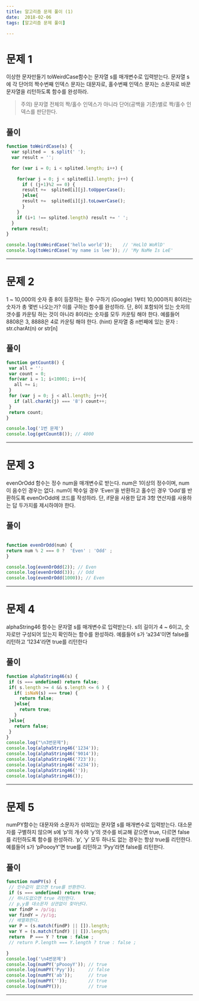 ```yaml
---
title: 알고리즘 문제 풀이 (1)
date:  2018-02-06
tags: [알고리즘 문제 풀이]

---
```





# 문제 1
이상한 문자만들기
toWeirdCase함수는 문자열 s를 매개변수로 입력받는다. 문자열 s에 각 단어의 짝수번째 인덱스 문자는 대문자로, 홀수번째 인덱스 문자는 소문자로 바꾼 문자열을 리턴하도록 함수를 완성하라.
> 주의) 문자열 전체의 짝/홀수 인덱스가 아니라 단어(공백을 기준)별로 짝/홀수 인덱스를 판단한다.

## 풀이

```javascript
function toWeirdCase(s) {
  var splited =  s.split(' ');
  var result = '';

  for (var i = 0; i < splited.length; i++) {

    for(var j = 0; j < splited[i].length; j++) {
      if ( (j+1)%2 == 0) {
      result +=  splited[i][j].toUpperCase();
      }else{
      result +=  splited[i][j].toLowerCase();
      }
    }
    if (i+1 !== splited.length) result += ' ';
  }
  return result;
}

console.log(toWeirdCase('hello world'));    // 'HeLlO WoRlD'
console.log(toWeirdCase('my name is lee')); // 'My NaMe Is LeE'
```

---

# 문제 2
1 ~ 10,000의 숫자 중 8이 등장하는 횟수 구하기 (Google)
1부터 10,000까지 8이라는 숫자가 총 몇번 나오는가? 이를 구하는 함수를 완성하라.
단, 8이 포함되어 있는 숫자의 갯수를 카운팅 하는 것이 아니라 8이라는 숫자를 모두 카운팅 해야 한다. 예를들어 8808은 3, 8888은 4로 카운팅 해야 한다.
(hint) 문자열 중 n번째에 있는 문자 : str.charAt(n) or str[n]




## 풀이

```javascript
function getCount8() {
 var all = '';
 var count = 0;
 for(var i = 1; i<10001; i++){
   all += i;
 }
 for (var j = 0; j < all.length; j++){
   if (all.charAt(j) === '8') count++;
 }
 return count;
}

console.log('1번 문제')
console.log(getCount8()); // 4000
```

---

# 문제 3

evenOrOdd 함수는 정수 num을 매개변수로 받는다. num은 1이상의 정수이며, num이 음수인 경우는 없다. num이 짝수일 경우 ‘Even’을 반환하고 홀수인 경우 ‘Odd’를 반환하도록 evenOrOdd에 코드를 작성하라.
단, if문을 사용한 답과 3항 연산자를 사용하는 답 두가지를 제시하여야 한다.



## 풀이


```javascript

function evenOrOdd(num) {
return num % 2 === 0 ?  'Even' : 'Odd' ;
}

console.log(evenOrOdd(2)); // Even
console.log(evenOrOdd(3)); // Odd
console.log(evenOrOdd(1000)); // Even

```

---

# 문제 4
alphaString46 함수는 문자열 s를 매개변수로 입력받는다. s의 길이가 4 ~ 6이고, 숫자로만 구성되어 있는지 확인하는 함수를 완성하라. 예를들어 s가 ‘a234’이면 false를 리턴하고 ‘1234’라면 true를 리턴한다



## 풀이

```javascript
function alphaString46(s) {
 if (s === undefined) return false;
 if( s.length >= 4 && s.length <= 6 ) {
   if( isNaN(s) === true) {
     return false;
   }else{
     return true;
   }
 }else{
   return false;
 }
}
console.log("\n3번문제");
console.log(alphaString46('1234'));
console.log(alphaString46('9014'));
console.log(alphaString46('723'));
console.log(alphaString46('a234'));
console.log(alphaString46(''));
console.log(alphaString46());
```



---

# 문제 5
numPY함수는 대문자와 소문자가 섞여있는 문자열 s를 매개변수로 입력받는다.
대소문자를 구별하지 않으며 s에 ‘p’의 개수와 ‘y’의 갯수를 비교해 같으면 true,
다르면 false를 리턴하도록 함수를 완성하라. ‘p’, ‘y’ 모두 하나도 없는 경우는 항상 true를 리턴한다.
예를들어 s가 ‘pPoooyY’면 true를 리턴하고 ‘Pyy’라면 false를 리턴한다.


## 풀이

```javascript
function numPY(s) {
 // 인수값이 없으면 true를 반환한다.
 if (s === undefined) return true;
 // 하나도없으면 true 리턴한다.
 // p,y를 대소문자 상관없이 찾아낸다.
 var findP = /p/ig;
 var findY = /y/ig;
 // 배열화한다.
 var P = (s.match(findP) || []).length;
 var Y = (s.match(findY) || []).length;
 return  P === Y ? true : false ;
 // return P.length === Y.length ? true : false ;

}
console.log('\n4번문제')
console.log(numPY('pPoooyY')); // true
console.log(numPY('Pyy'));     // false
console.log(numPY('ab'));      // true
console.log(numPY(''));        // true
console.log(numPY());          // true
```


---
